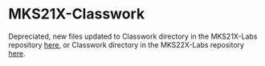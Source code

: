 # MKS21X-Classwork
Depreciated, new files updated to Classwork directory in the MKS21X-Labs repository [here](https://github.com/frank-cywong/MKS21X-Labs/tree/main/Classwork), or Classwork directory in the MKS22X-Labs repository [here](https://github.com/frank-cywong/MKS22X-Labs/tree/main/Classwork).
